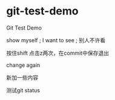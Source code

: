 # git-test-demo
Git Test Demo

show myself ; I want to see ; 别人不许看

按住shift 点击z两次，在commit中保存退出 

change again

新加一些内容

测试git status
